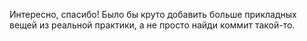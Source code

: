 Интересно, спасибо! Было бы круто добавить больше прикладных вещей из реальной практики, а не просто найди коммит такой-то.
